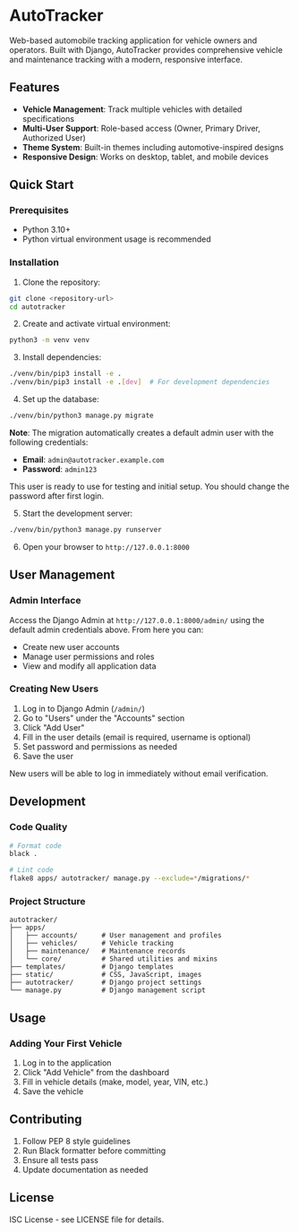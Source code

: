 # AutoTracker

Web-based automobile tracking application for vehicle owners and
operators. Built with Django, AutoTracker provides comprehensive vehicle
and maintenance tracking with a modern, responsive interface.

## Features

- **Vehicle Management**: Track multiple vehicles with detailed
  specifications
- **Multi-User Support**: Role-based access (Owner, Primary Driver, Authorized User)
- **Theme System**: Built-in themes including automotive-inspired designs
- **Responsive Design**: Works on desktop, tablet, and mobile devices

## Quick Start

### Prerequisites

- Python 3.10+
- Python virtual environment usage is recommended

### Installation

1. Clone the repository:
```bash
git clone <repository-url>
cd autotracker
```

2. Create and activate virtual environment:
```bash
python3 -m venv venv
```

3. Install dependencies:
```bash
./venv/bin/pip3 install -e .
./venv/bin/pip3 install -e .[dev]  # For development dependencies
```

4. Set up the database:
```bash
./venv/bin/python3 manage.py migrate
```

**Note**: The migration automatically creates a default admin user with
the following credentials:

- **Email**: `admin@autotracker.example.com`
- **Password**: `admin123`

This user is ready to use for testing and initial setup. You should change
the password after first login.

5. Start the development server:
```bash
./venv/bin/python3 manage.py runserver
```

6. Open your browser to `http://127.0.0.1:8000`

## User Management

### Admin Interface
Access the Django Admin at `http://127.0.0.1:8000/admin/` using the default admin credentials above. From here you can:
- Create new user accounts
- Manage user permissions and roles
- View and modify all application data

### Creating New Users
1. Log in to Django Admin (`/admin/`)
2. Go to "Users" under the "Accounts" section
3. Click "Add User" 
4. Fill in the user details (email is required, username is optional)
5. Set password and permissions as needed
6. Save the user

New users will be able to log in immediately without email verification.

## Development

### Code Quality
```bash
# Format code
black .

# Lint code
flake8 apps/ autotracker/ manage.py --exclude=*/migrations/*
```

### Project Structure
```
autotracker/
├── apps/
│   ├── accounts/      # User management and profiles
│   ├── vehicles/      # Vehicle tracking
│   ├── maintenance/   # Maintenance records
│   └── core/          # Shared utilities and mixins
├── templates/         # Django templates
├── static/            # CSS, JavaScript, images
├── autotracker/       # Django project settings
└── manage.py          # Django management script
```

## Usage

### Adding Your First Vehicle
1. Log in to the application
2. Click "Add Vehicle" from the dashboard
3. Fill in vehicle details (make, model, year, VIN, etc.)
4. Save the vehicle

## Contributing

1. Follow PEP 8 style guidelines
2. Run Black formatter before committing
3. Ensure all tests pass
4. Update documentation as needed

## License

ISC License - see LICENSE file for details.
